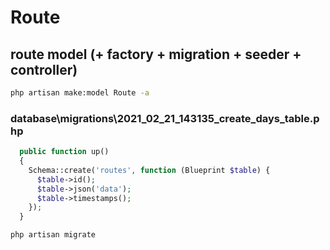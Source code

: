 # Route

## route model (+ factory + migration + seeder + controller)

```bash
php artisan make:model Route -a
```

### database\migrations\2021_02_21_143135_create_days_table.php

```php
  public function up()
  {
    Schema::create('routes', function (Blueprint $table) {
      $table->id();
      $table->json('data');
      $table->timestamps();
    });
  }
```

```bash
php artisan migrate
```
